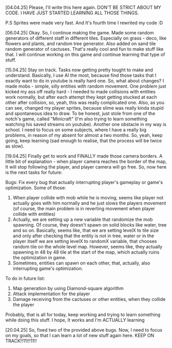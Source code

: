 [04.04.25]
Please, I'll write this here again. DON'T BE STRICT ABOUT MY CODE. I HAVE JUST STARTED LEARNING ALL THOSE THINGS.

P.S 
Sprites were made very fast. And It's fourth time I rewrited my code :D

[06.04.25]
Okay. So, I continue making the game. Made some random generators of different staff in different tiles. Especially on grass - deco, like flowers and plants, and random tree generator. Also added on sand tile random generator of cactuses. That's really cool and fun to make stuff like that. I will continue working on this game and continue learning that type of stuff. 

[15.04.25] 
Stay on track. Tasks now getting pretty tought to make and understand. Basically, I use AI the most, because find those tasks that I exactly want to do in youtube is really hard one. So, what about changes? I made mobs - simple, silly entities with random movement. One problem just kicked my ass off really hard - I needed to made collisions with entities work normally, but after each attempt they kept getting stucked at each other after collision, so, yeah, this was really complicated one. Also, as you can see, changed my player sprites, because slime was really kinda stupid and spontaneous idea to draw. To be honest, just stole from one of the notch's game, called "Minicraft" (I'm also trying to learn something watching his saved streams on youtube). Another one obstacle in my way is school. I need to focus on some subjects, where I have a really big problems, in reason of my absent for almost a two months. So, yeah, keep going, keep learning (sad enough to realise, that the process will be twice as slow).

[19.04.25]
Finally get to work and FINALLY made those camera borders. A little bit of explanation - when player camera reaches the border of the map, It will stop following the player, and player camera will go free. So, now here is the next tasks for future:

Bugs:
Fix every bug that actually interrupting player's gameplay or game's optimization.
Some of those: 
1. When player collide with mob while he is moving, seems like player not actually goes with him normally and he just slows the players movement (of course, the main problem is in reverting movement when player collide with entities)
2. Actually, we are setting up a new variable that randomize the mob spawning. Of course, they doesn't spawn on solid blocks like water, tree and so on. Basically, seems like, that we are setting levelX to tile size and only after checking that the entity is not in tree, water or in the player itself we are setting levelX to randomX variable, that chooses random tile on the whole level map. However, seems like, they actually spawning in 48 by 48 tile at the start of the map, which actually ruins the optimization in game.
3. Sometimes, entities can spawn on each other, that, actually, also interrupting game's optimization.

To do in future list:
1. Map generation by using Diamond-square algorithm
2. Attack implementation for the player
3. Damage receiving from the cactuses or other entities, when they collide the player

Probably, that is all for today, keep working and trying to learn something while doing this stuff. I hope, It works and I'm ACTUALLY learning

[20.04.25] 
So, fixed two of the provided above bugs. Now, I need to focus on my goals, so that I can learn a lot of new stuff again here. KEEP ON TRACK!!11!!!11!!
